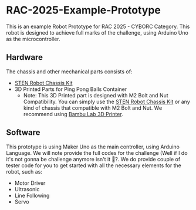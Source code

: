 # RAC-2025-Example-Prototype

This is an example Robot Prototype for RAC 2025 - CYBORC Category.
This robot is designed to achieve full marks of the challenge, using Arduino Uno as the microcontroller.


## Hardware

The chassis and other mechanical parts consists of:
- [STEN Robot Chassis Kit][chassis]
- 3D Printed Parts for Ping Pong Balls Container
  - Note: This 3D Printed part is designed with M2 Bolt and Nut Compatibility. You can simply use the [STEN Robot Chassis Kit][chassis] or any kind of chassis that compatible with M2 Bolt and Nut. We recommend using [Bambu Lab 3D Printer][bambu].

[chassis]: https://my.cytron.io/p-stem-robot-building-base-kit
[bambu]: https://my.cytron.io/p-bambu-lab-a1-mini-with-ams-lite-combo


## Software

This prototype is using Maker Uno as the main controller, using Arduino Language. We will note provide the full codes for the challenge (Well if I do it's not gonna be challenge anymore isn't it 🤣?.
We do provide couple of tester code for you to get started with all the necessary elements for the robot, such as:
- Motor Driver
- Ultrasonic
- Line Following
- Servo
